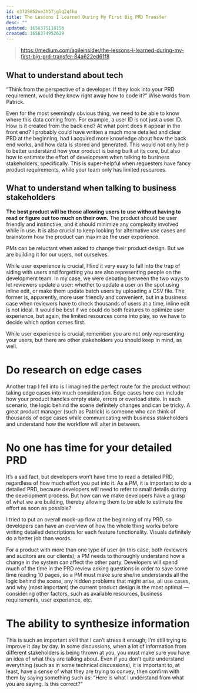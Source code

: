 ```yaml
---
id: e3725852ve3h57jglq2qfhu
title: The Lessons I Learned During My First Big PRD Transfer
desc: ""
updated: 1656375116158
created: 1656374952629
---
```


> https://medium.com/agileinsider/the-lessons-i-learned-during-my-first-big-prd-transfer-84a622ed61f8

## What to understand about tech

“Think from the perspective of a developer. If they look into your PRD requirement, would they know right away how to code it?” Wise words from Patrick.

Even for the most seemingly obvious thing, we need to be able to know where this data coming from. For example, a user ID is not just a user ID. How is it created from the back end? At what point does it appear in the front end? I probably could have written a much more detailed and clear PRD at the beginning, had I acquired more knowledge about how the back end works, and how data is stored and generated. This would not only help to better understand how your product is being built at its core, but also how to estimate the effort of development when talking to business stakeholders, specifically. This is super-helpful when requesters have fancy product requirements, while your team only has limited resources.

## What to understand when talking to business stakeholders

**The best product will be those allowing users to use without having to read or figure out too much on their own.** The product should be user friendly and instinctive, and it should minimize any complexity involved while in use. It is also crucial to keep looking for alternative use cases and brainstorm how the product can maximize the user experience.

PMs can be reluctant when asked to change their product design. But we are building it for our users, not ourselves.

While user experience is crucial, I find it very easy to fall into the trap of siding with users and forgetting you are also representing people on the development team. In my case, we were debating between the two ways to let reviewers update a user: whether to update a user on the spot using inline edit, or make them update batch users by uploading a CSV file. The former is, apparently, more user friendly and convenient, but in a business case when reviewers have to check thousands of users at a time, inline edit is not ideal. It would be best if we could do both features to optimize user experience, but again, the limited resources come into play, so we have to decide which option comes first.

While user experience is crucial, remember you are not only representing your users, but there are other stakeholders you should keep in mind, as well.

# Do research on edge cases

Another trap I fell into is I imagined the perfect route for the product without taking edge cases into much consideration. Edge cases here can include how your product handles empty state, errors or overload state. In each scenario, the logic behind the scene definitely changes and can be tricky. A great product manager (such as Patrick) is someone who can think of thousands of edge cases while communicating with business stakeholders and understand how the workflow will alter in between.

# No one has time for your detailed PRD

It’s a sad fact, but developers won’t have time to read a detailed PRD, regardless of how much effort you put into it. As a PM, it is important to do a detailed PRD, because developers will need to refer to small details during the development process. But how can we make developers have a grasp of what we are building, thereby allowing them to be able to estimate the effort as soon as possible?

I tried to put an overall mock-up flow at the beginning of my PRD, so developers can have an overview of how the whole thing works before writing detailed descriptions for each feature functionality. Visuals definitely do a better job than words.

For a product with more than one type of user (in this case, both reviewers and auditors are our clients), a PM needs to thoroughly understand how a change in the system can affect the other party. Developers will spend much of the time in the PRD review asking questions in order to save some time reading 10 pages, so a PM must make sure she/he understands all the logic behind the scene, any hidden problems that might arise, all use cases, and why (most important) the current product design is the most optimal — considering other factors, such as available resources, business requirements, user experience, etc.

# The ability to synthesize information

This is such an important skill that I can’t stress it enough; I’m still trying to improve it day by day. In some discussions, when a lot of information from different stakeholders is being thrown at you, you must make sure you have an idea of what they are talking about. Even if you don’t quite understand everything (such as in some technical discussions), it is important to, at least, have a sense of what they are trying to convey, then confirm with them by saying something such as: “Here is what I understand from what you are saying. Is this correct?”
